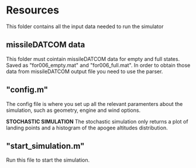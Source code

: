 # Resources
This folder contains all the input data needed to run the simulator

## missileDATCOM data
This folder must cointain missileDATCOM data for empty and full states.
Saved as "for006_empty.mat" and "for006_full.mat". 
In order to obtain those data from missileDATCOM output file you need to use the parser. 

## "config.m" 
The config file is where you set up all the relevant paramenters about the simulation, such as geometry, engine and wind options.

**STOCHASTIC SIMULATION**
The stochastic simulation only returns a plot of landing points and a histogram of the apogee altitudes distribution.

## "start_simulation.m"
Run this file to start the simulation.